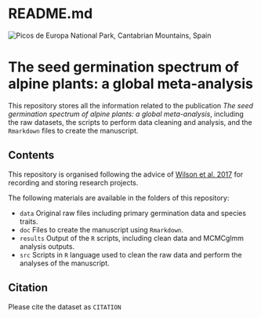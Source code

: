 README.md
================

![Picos de Europa National Park, Cantabrian Mountains,
Spain](data/fernandezpascual/Picos%20de%20Europa.jpg)

# The seed germination spectrum of alpine plants: a global meta-analysis

This repository stores all the information related to the publication
*The seed germination spectrum of alpine plants: a global
meta-analysis*, including the raw datasets, the scripts to perform data
cleaning and analysis, and the `Rmarkdown` files to create the
manuscript.

## Contents

This repository is organised following the advice of [Wilson et
al. 2017](https://doi.org/10.1371/journal.pcbi.1005510) for recording
and storing research projects.

The following materials are available in the folders of this repository:

  - `data` Original raw files including primary germination data and
    species traits.
  - `doc` Files to create the manuscript using `Rmarkdown`.
  - `results` Output of the `R` scripts, including clean data and
    MCMCglmm analysis outputs.
  - `src` Scripts in `R` language used to clean the raw data and perform
    the analyses of the manuscript.

## Citation

Please cite the dataset as `CITATION`
